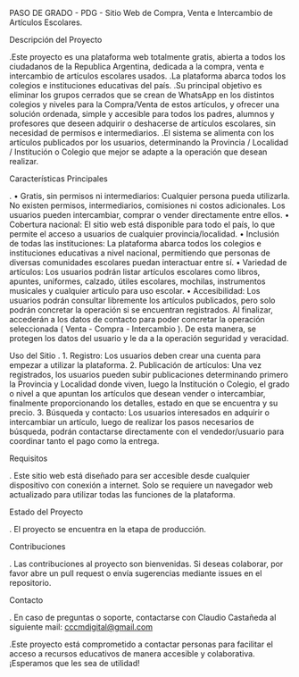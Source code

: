PASO DE GRADO - PDG - Sitio Web de Compra, Venta e Intercambio de Artículos Escolares.

Descripción del Proyecto

.Este proyecto es una plataforma web totalmente gratis, abierta a todos los ciudadanos de la Republica Argentina, dedicada a la compra, venta e intercambio de artículos escolares usados. .La plataforma abarca todos los colegios e instituciones educativas del país.
.Su principal objetivo es eliminar los grupos cerrados que se crean de WhatsApp en los distintos colegios y niveles para la Compra/Venta de estos artículos, y ofrecer una solución ordenada, simple y accesible para todos los padres, alumnos y profesores que deseen adquirir o deshacerse de artículos escolares, sin necesidad de permisos e intermediarios. .El sistema se alimenta con los artículos publicados por los usuarios, determinando la Provincia / Localidad / Institución o Colegio que mejor se adapte a la operación que desean realizar.

Características Principales

. • Gratis, sin permisos ni intermediarios: Cualquier persona pueda utilizarla. No existen permisos, intermediarios, comisiones ni costos adicionales. Los usuarios pueden intercambiar, comprar o vender directamente entre ellos. • Cobertura nacional: El sitio web está disponible para todo el país, lo que permite el acceso a usuarios de cualquier provincia/localidad. • Inclusión de todas las instituciones: La plataforma abarca todos los colegios e instituciones educativas a nivel nacional, permitiendo que personas de diversas comunidades escolares puedan interactuar entre sí. • Variedad de artículos: Los usuarios podrán listar artículos escolares como libros, apuntes, uniformes, calzado, útiles escolares, mochilas, instrumentos musicales y cualquier articulo para uso escolar. • Accesibilidad: Los usuarios podrán consultar libremente los artículos publicados, pero solo podrán concretar la operación si se encuentran registrados. Al finalizar, accederán a los datos de contacto para poder concretar la operación seleccionada ( Venta - Compra - Intercambio ). De esta manera, se protegen los datos del usuario y le da a la operación seguridad y veracidad.

Uso del Sitio . 1. Registro: Los usuarios deben crear una cuenta para empezar a utilizar la plataforma. 2. Publicación de artículos: Una vez registrados, los usuarios pueden subir publicaciones determinando primero la Provincia y Localidad donde viven, luego la Institución o Colegio, el grado o nivel a que apuntan los artículos que desean vender o intercambiar, finalmente proporcionando los detalles, estado en que se encuentra y su precio. 3. Búsqueda y contacto: Los usuarios interesados en adquirir o intercambiar un artículo, luego de realizar los pasos necesarios de búsqueda, podrán contactarse directamente con el vendedor/usuario para coordinar tanto el pago como la entrega.

Requisitos

. Este sitio web está diseñado para ser accesible desde cualquier dispositivo con conexión a internet. Solo se requiere un navegador web actualizado para utilizar todas las funciones de la plataforma.

Estado del Proyecto

. El proyecto se encuentra en la etapa de producción.

Contribuciones

. Las contribuciones al proyecto son bienvenidas. Si deseas colaborar, por favor abre un pull request o envía sugerencias mediante issues en el repositorio.

Contacto

. En caso de preguntas o soporte, contactarse con Claudio Castañeda al siguiente mail: cccmdigital@gmail.com

.Este proyecto está comprometido a contactar personas para facilitar el acceso a recursos educativos de manera accesible y colaborativa. ¡Esperamos que les sea de utilidad!
